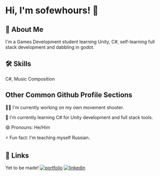 # Hi, I'm sofewhours! 👋


## 🚀 About Me
I'm a Games Development student learning Unity, C#, self-learning full stack development and dabbling in godot.


## 🛠 Skills
C#, Music Composition


## Other Common Github Profile Sections
👩‍💻 I'm currently working on my own movement shooter.

🧠 I'm currently learning C# for Unity development and full stack tools.

😄 Pronouns: He/Him

⚡️ Fun fact: I'm teaching myself Russian.


## 🔗 Links
Yet to be made!
[![portfolio](https://img.shields.io/badge/my_portfolio-000?style=for-the-badge&logo=ko-fi&logoColor=white)]() 
[![linkedin](https://img.shields.io/badge/linkedin-0A66C2?style=for-the-badge&logo=linkedin&logoColor=white)](https://www.linkedin.com/in/luke-r-1b7aa11b7/)
